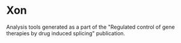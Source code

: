 # Xon
Analysis tools generated as a part of the "Regulated control of gene therapies by drug induced splicing" publication.
